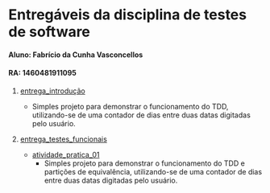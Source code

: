 # Entregáveis da disciplina de testes de software

#### Aluno: Fabrício da Cunha Vasconcellos
#### RA: 1460481911095

1. [entrega_introdução](/entrega_introducao)
   - Simples projeto para demonstrar o funcionamento do TDD, utilizando-se de uma contador de dias entre duas datas digitadas pelo usuário.
 
2. [entrega_testes_funcionais](/entrega_testes_funcionais)
   - [atividade_pratica_01](/atividade_pratica_01)
      - Simples projeto para demonstrar o funcionamento do TDD e partições de equivalência, utilizando-se de uma contador de dias entre duas datas digitadas pelo usuário.
     
    




